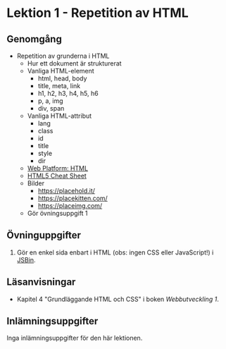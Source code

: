 # Lektion 1 - Repetition av HTML

## Genomgång

- Repetition av grunderna i HTML
  - Hur ett dokument är strukturerat
  - Vanliga HTML-element
    - html, head, body
    - title, meta, link
    - h1, h2, h3, h4, h5, h6
    - p, a, img
    - div, span
  - Vanliga HTML-attribut
    - lang
    - class
    - id
    - title
    - style
    - dir
  - [Web Platform: HTML](https://docs.webplatform.org/wiki/html)
  - [HTML5 Cheat Sheet](http://websitesetup.org/HTML5-cheat-sheet.pdf)
  - Bilder
    - https://placehold.it/
    - https://placekitten.com/
    - https://placeimg.com/
  - Gör övningsuppgift 1

## Övninguppgifter

1. Gör en enkel sida enbart i HTML (obs: ingen CSS eller JavaScript!) i [JSBin](http://jsbin.com).

## Läsanvisningar

- Kapitel 4 "Grundläggande HTML och CSS" i boken *Webbutveckling 1*.

## Inlämningsuppgifter

Inga inlämningsuppgifter för den här lektionen.
